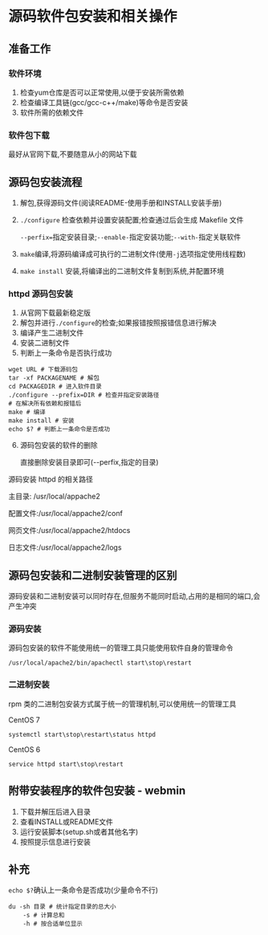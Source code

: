 # 源码软件包安装和相关操作

## 准备工作

### 软件环境

1.  检查yum仓库是否可以正常使用,以便于安装所需依赖
2.  检查编译工具链(gcc/gcc-c++/make)等命令是否安装
3.  软件所需的依赖文件

### 软件包下载

最好从官网下载,不要随意从小的网站下载

## 源码包安装流程

1.  解包,获得源码文件(阅读README-使用手册和INSTALL安装手册)

2.  `./configure` 检查依赖并设置安装配置;检查通过后会生成 Makefile 文件

    `--perfix=`指定安装目录;`--enable-`指定安装功能;`--with-`指定关联软件

3.  `make`编译,将源码编译成可执行的二进制文件(使用`-j`选项指定使用线程数)

4.  `make install` 安装,将编译出的二进制文件复制到系统,并配置环境

### httpd 源码包安装

1.  从官网下载最新稳定版
2.  解包并进行`./configure`的检查;如果报错按照报错信息进行解决
3.  编译产生二进制文件
4.  安装二进制文件
5.  判断上一条命令是否执行成功

~~~shell
wget URL # 下载源码包
tar -xf PACKAGENAME # 解包
cd PACKAGEDIR # 进入软件目录
./configure --prefix=DIR # 检查并指定安装路径
# 在解决所有依赖和报错后
make # 编译
make install # 安装
echo $? # 判断上一条命令是否成功
~~~

6.  源码包安装的软件的删除

    直接删除安装目录即可(\-\-perfix,指定的目录)

源码安装 httpd 的相关路径

主目录: /usr/local/appache2

配置文件:/usr/local/appache2/conf

网页文件:/usr/local/appache2/htdocs

日志文件:/usr/local/appache2/logs

## 源码包安装和二进制安装管理的区别

源码安装和二进制安装可以同时存在,但服务不能同时启动,占用的是相同的端口,会产生冲突

### 源码安装

源码包安装的软件不能使用统一的管理工具只能使用软件自身的管理命令

~~~shell
/usr/local/apache2/bin/apachectl start\stop\restart
~~~

### 二进制安装

rpm 类的二进制包安装方式属于统一的管理机制,可以使用统一的管理工具

CentOS 7

~~~shell
systemctl start\stop\restart\status httpd
~~~

CentOS 6

~~~shell
service httpd start\stop\restart
~~~

## 附带安装程序的软件包安装 - webmin

1.  下载并解压后进入目录
2.  查看INSTALL或README文件
3.  运行安装脚本(setup.sh或者其他名字)
4.  按照提示信息进行安装

## 补充

`echo $?`确认上一条命令是否成功(少量命令不行)

```shell
du -sh 目录 # 统计指定目录的总大小
	-s # 计算总和
	-h # 按合适单位显示
```

